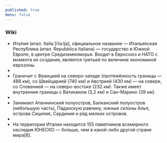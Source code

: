 ```yaml
---
published: true
menu: false
---
```

### Wiki

- Ита́лия (итал. Italia [iˈtaːlja], официальное название — Италья́нская Респу́блика (итал. Repubblica Italiana) — государство в Южной Европе, в центре Средиземноморья. Входит в Евросоюз и НАТО с момента их создания, является третьей по величине экономикой еврозоны.
- 
- Граничит с Францией на северо-западе (протяжённость границы — 488 км), со Швейцарией (740 км) и Австрией (430 км) — на севере, со Словенией — на северо-востоке (232 км). Также имеет внутренние границы с Ватиканом (3,2 км) и Сан-Марино (39 км).
- 
- Занимает Апеннинский полуостров, Балканский полуостров (небольшую часть), Паданскую равнину, южные склоны Альп, острова Сицилия, Сардиния и ряд мелких островов.
- 
- На территории Италии находится 155 памятников всемирного наследия ЮНЕСКО — больше, чем в какой-либо другой стране мира[6].
